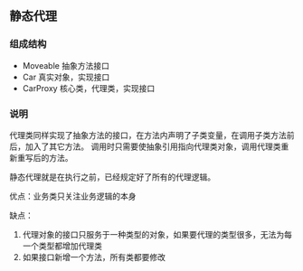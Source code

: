 ## 静态代理

### 组成结构
- Moveable    抽象方法接口
- Car    真实对象，实现接口
- CarProxy    核心类，代理类，实现接口

### 说明
代理类同样实现了抽象方法的接口，在方法内声明了子类变量，在调用子类方法前后，加入了其它方法。
调用时只需要使抽象引用指向代理类对象，调用代理类重新重写后的方法。

静态代理就是在执行之前，已经规定好了所有的代理逻辑。

优点：业务类只关注业务逻辑的本身

缺点：
1. 代理对象的接口只服务于一种类型的对象，如果要代理的类型很多，无法为每一个类型都增加代理类
2. 如果接口新增一个方法，所有类都要修改
